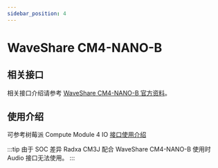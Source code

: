 ```yaml
---
sidebar_position: 4
---
```


# WaveShare CM4-NANO-B

## 相关接口

相关接口介绍请参考 [WaveShare CM4-NANO-B 官方资料](https://www.waveshare.net/wiki/CM4-NANO-B)。

## 使用介绍

可参考树莓派 Compute Module 4 IO [接口使用介绍](../interface-usage/)

:::tip
由于 SOC 差异 Radxa CM3J 配合 WaveShare CM4-NANO-B 使用时 Audio 接口无法使用。
:::
